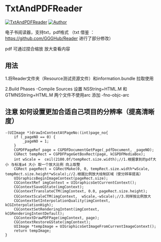 # TxtAndPDFReader 

[![TxtAndPDFReader](https://img.shields.io/badge/TxtAndPDFReader-1.0.0-ff69b4.svg)](https://github.com/LSSSSL/TxtAndPDFReader)
[![Author](https://img.shields.io/badge/author-LSSSSL-yellowgreen.svg)](https://github.com/LSSSSL)

电子书阅读器，支持txt，pdf格式 （txt 借鉴 ：https://github.com/GGGHub/Reader  进行了部分修改）

pdf 可通过捏合缩放 放大查看内容

## 用法

1.将Reader文件夹（Resource测试资源文件）和information.bundle 拉取使用

2.Build Phases -Compile Sources 设置 NSString+HTML.M 和 GTMNSString+HTML.M 两个文件不使用arc 添加 -fno-objc-arc 

## 注意 如何设置更加合适自己项目的分辨率（提高清晰度）

```
-(UIImage *)drawInContextAtPageNo:(int)page_no{
    if (_pageNO == 0) {
        _pageNO = 1;
    }
    CGPDFPageRef page = CGPDFDocumentGetPage(_pdfDocument, _pageNO);
    CGRect tempRect = CGPDFPageGetBoxRect(page, kCGPDFMediaBox);
    int wScale =  ceil(2100.0f/tempRect.size.width);//1.根据拿到的pdf大小 与标准a4 大小 取一个放大比例 向上取整
    CGRect pageRect = CGRectMake(0, 0, tempRect.size.width*wScale, tempRect.size.height*wScale);//2.根据比例放大绘制区域（使分辨率提高）
    UIGraphicsBeginImageContext(pageRect.size);
    CGContextRef imgContext = UIGraphicsGetCurrentContext();
    CGContextSaveGState(imgContext);
    CGContextTranslateCTM(imgContext, 0.0, pageRect.size.height);
    CGContextScaleCTM(imgContext,  wScale,-wScale);//3.同样按比例放大
    CGContextSetInterpolationQuality(imgContext, kCGInterpolationHigh);
    CGContextSetRenderingIntent(imgContext, kCGRenderingIntentDefault);
    CGContextDrawPDFPage(imgContext, page);
    CGContextRestoreGState(imgContext);
    UIImage *tempImage = UIGraphicsGetImageFromCurrentImageContext();
    return tempImage;
}

```
